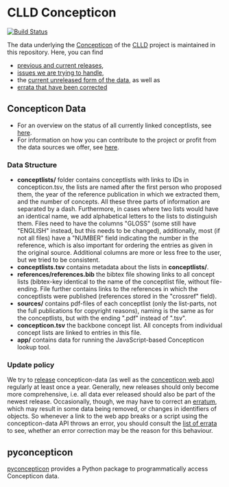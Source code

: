 # CLLD Concepticon

[![Build Status](https://github.com/concepticon/concepticon-data/workflows/Concepticon%20validation/badge.svg)](https://github.com/concepticon/concepticon-data/actions?query=workflow%3AConcepticon%20validation)


The data underlying the [Concepticon](https://concepticon.clld.org) of the [CLLD](https://clld.org) project is maintained in this repository. Here, you can find 

* [previous and current releases](https://github.com/concepticon/concepticon-data/releases), 
* [issues we are trying to handle](https://github.com/concepticon/concepticon-data/issues),
* the [current unreleased form of the data](https://github.com/concepticon/concepticon-data/tree/master/concepticondata), as well as
* [errata that have been corrected](https://github.com/concepticon/concepticon-data/issues?q=label%3Aerrata+is%3Aclosed)


## Concepticon Data

* For an overview on the status of all currently linked conceptlists, see [here](https://github.com/concepticon/concepticon-data/blob/master/concepticondata/conceptlists/README.md).
* For information on how you can contribute to the project or profit from the data sources we offer, see [here](https://github.com/concepticon/concepticon-data/blob/master/CONTRIBUTING.md).


### Data Structure

- **conceptlists/** folder contains conceptlists with links to IDs in concepticon.tsv, the 
  lists are named after the first person who proposed them, the year of the reference publication 
  in which we extracted them, and the number of concepts. All these three parts of information 
  are separated by a dash. Furthermore, in cases where two lists would have an identical name, 
  we add alphabetical letters to the lists to distinguish them. Files need to have the columns 
  "GLOSS" (some still have "ENGLISH" instead, but this needs to be changed), additionally, most 
  (if not all files) have a "NUMBER" field indicating the number in the reference, which is also 
  important for ordering the entries as given in the original source. Additional columns are more 
  or less free to the user, but we tried to be consistent.
- **conceptlists.tsv** contains metadata about the lists in **conceptlists/**.
- **references/references.bib** the bibtex file showing links to all concept lists (bibtex-key 
  identical to the name of the conceptlist file, without file-ending. File further contains links 
  to the references  in which the conceptlists were published (references stored in the "crossref" field). 
- **sources/** contains pdf-files of each conceptlist (only the list-parts, not the full publications 
  for copyright reasons), naming is the same as for the conceptlists, but with the ending ".pdf" instead of ".tsv".
- **concepticon.tsv** the backbone concept list. All concepts from individual concept lists are linked to entries in this file.
- **app/** contains data for running the JavaScript-based Concepticon lookup
  tool.


### Update policy

We try to [release](RELEASING.md) concepticon-data (as well as the [concepticon web app](https://concepticon.clld.org))
regularly at least once a year. Generally, new releases should only become more comprehensive, i.e. all data
ever released should also be part of the newest release. Occasionally, though, we may have to correct an
[erratum](https://github.com/concepticon/concepticon-data/issues?q=label%3Aerrata), which may result in some
data being removed, or changes in identifiers of objects. So whenever a link to the web app breaks or a script
using the concepticon-data API throws an error, you should consult the [list of errata](https://github.com/concepticon/concepticon-data/issues?q=label%3Aerrata) to see, whether an error correction may be the reason
for this behaviour.


## pyconcepticon

[pyconcepticon](https://pypi.org/project/pyconcepticon) provides a Python package 
to programmatically access Concepticon data.
